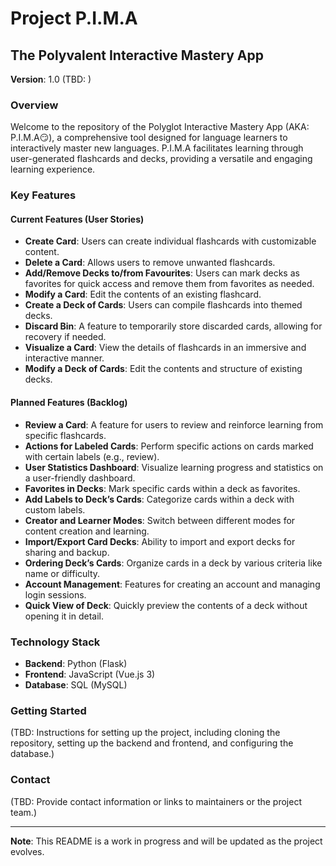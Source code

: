 # Project P.I.M.A

## The Polyvalent Interactive Mastery App

**Version**: 1.0 (TBD: )

### Overview

Welcome to the repository of the Polyglot Interactive Mastery App (AKA: P.I.M.A😏), a comprehensive tool designed for language learners to interactively master new languages. P.I.M.A facilitates learning through user-generated flashcards and decks, providing a versatile and engaging learning experience.

### Key Features

#### Current Features (User Stories)

- **Create Card**: Users can create individual flashcards with customizable content.
- **Delete a Card**: Allows users to remove unwanted flashcards.
- **Add/Remove Decks to/from Favourites**: Users can mark decks as favorites for quick access and remove them from favorites as needed.
- **Modify a Card**: Edit the contents of an existing flashcard.
- **Create a Deck of Cards**: Users can compile flashcards into themed decks.
- **Discard Bin**: A feature to temporarily store discarded cards, allowing for recovery if needed.
- **Visualize a Card**: View the details of flashcards in an immersive and interactive manner.
- **Modify a Deck of Cards**: Edit the contents and structure of existing decks.

#### Planned Features (Backlog)

- **Review a Card**: A feature for users to review and reinforce learning from specific flashcards.
- **Actions for Labeled Cards**: Perform specific actions on cards marked with certain labels (e.g., review).
- **User Statistics Dashboard**: Visualize learning progress and statistics on a user-friendly dashboard.
- **Favorites in Decks**: Mark specific cards within a deck as favorites.
- **Add Labels to Deck’s Cards**: Categorize cards within a deck with custom labels.
- **Creator and Learner Modes**: Switch between different modes for content creation and learning.
- **Import/Export Card Decks**: Ability to import and export decks for sharing and backup.
- **Ordering Deck’s Cards**: Organize cards in a deck by various criteria like name or difficulty.
- **Account Management**: Features for creating an account and managing login sessions.
- **Quick View of Deck**: Quickly preview the contents of a deck without opening it in detail.

### Technology Stack

- **Backend**: Python (Flask)
- **Frontend**: JavaScript (Vue.js 3)
- **Database**: SQL (MySQL)

### Getting Started

(TBD: Instructions for setting up the project, including cloning the repository, setting up the backend and frontend, and configuring the database.)


### Contact

(TBD: Provide contact information or links to maintainers or the project team.)

---

**Note**: This README is a work in progress and will be updated as the project evolves.


